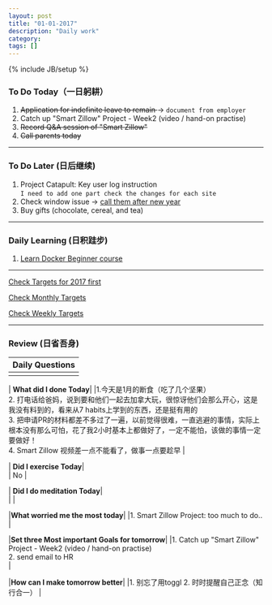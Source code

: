 ```yaml
---
layout: post
title: "01-01-2017"
description: "Daily work"
category: 
tags: []
---
```

{% include JB/setup %}

### To Do Today（一日躬耕）

1. <s>Application for indefinite leave to remain </s> -> `document from employer`
2. Catch up "Smart Zillow" Project - Week2 (video / hand-on practise)
3. <s>Record Q&A session of "Smart Zillow" </s>
4. <s>Call parents today</s>


---

### To Do Later (日后继续) 


1. Project Catapult: Key user log instruction  
```I need to add one part check the changes for each site``` 
2. Check window issue -> [call them after new year](http://neil526.tripod.com/)
3. Buy gifts (chocolate, cereal, and tea)

---

### Daily Learning (日积跬步)

1. [Learn Docker Beginner course](https://training.docker.com/user/consume/course_pathway/6582b6bc-f34c-32ea-8de4-4ddb1c53c3f5)

---

[Check Targets for 2017 first](https://yitianxu.github.io/2016/12/30/resolution-for-2017)

[Check Monthly Targets](https://yitianxu.github.io/pages/monthly%20targets/Monthly)

[Check Weekly Targets](https://yitianxu.github.io/pages/weekly%20targets/Weekly%20Targets) 

---

### Review (日省吾身)

| Daily Questions                   |                                           
|:----------------------------------|
|                                   |

| **What did I done Today**| 
|1.今天是1月的断食（吃了几个坚果）<br /> 2. 打电话给爸妈，说到要和他们一起去加拿大玩，很惊讶他们会那么开心，这是我没有料到的，看来从7 habits上学到的东西，还是挺有用的 <br /> 3. 把申请PR的材料都差不多过了一遍，以前觉得很难，一直逃避的事情，实际上根本没有那么可怕，花了我2小时基本上都做好了，一定不能怕，该做的事情一定要做好！<br /> 4. Smart Zillow 视频差一点不能看了，做事一点要趁早    |

| **Did I exercise Today**|          
| No    |

| **Did I do meditation Today**|          
|     |

|**What worried me the most today**|
|1. Smart Zillow Project: too much to do..                                |

|**Set three Most important Goals for tomorrow**|
|1. Catch up "Smart Zillow" Project - Week2 (video / hand-on practise) <br /> 2. send email to HR  <br />                             |

|**How can I make tomorrow better**|
|1. 别忘了用toggl 2. 时时提醒自己正念（知行合一）                          |